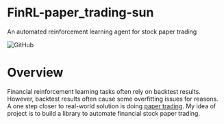 # FinRL-paper_trading-sun
An automated reinforcement learning agent for stock paper trading

![GitHub](https://img.shields.io/github/license/everssun/FinRL-paper_trading-sun)

# Overview
Financial reinforcement learning tasks often rely on backtest results. However, backtest results often cause some overfitting issues for reasons. A one step closer to real-world solution is doing [paper trading](https://www.tradingview.com/support/solutions/43000516466-paper-trading-main-functionality/). My idea of project is to build a library to automate financial stock paper trading.

